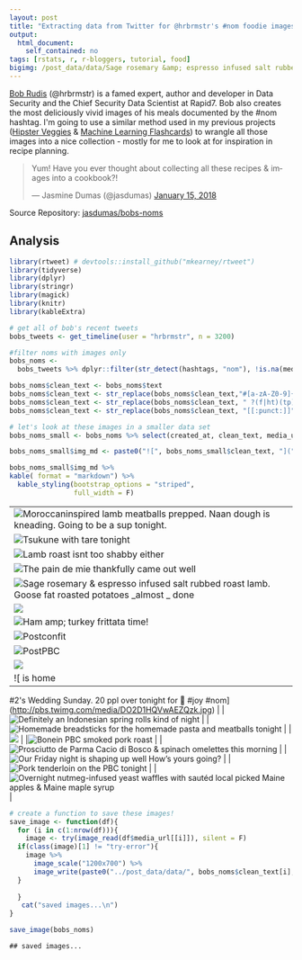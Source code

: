 ```yaml
---
layout: post
title: "Extracting data from Twitter for @hrbrmstr's #nom foodie images"
output: 
  html_document: 
    self_contained: no
tags: [rstats, r, r-bloggers, tutorial, food]
bigimg: /post_data/data/Sage rosemary &amp; espresso infused salt rubbed roast lamb. Goose fat roasted potatoes _almost _ done .jpg
---
```






[Bob Rudis](https://rud.is/) (@hrbrmstr) is a famed expert, author and developer in Data Security and the Chief Security Data Scientist at Rapid7. Bob also creates the most deliciously vivid images of his meals documented by the #nom hashtag. I'm going to use a similar method used in my previous projects ([Hipster Veggies](https://github.com/jasdumas/hipster-veggies) & [Machine Learning Flashcards](https://jasdumas.github.io/2017-05-02-twitter-ml-flashcards/)) to wrangle all those images into a nice collection - mostly for me to look at for inspiration in recipe planning.

<blockquote class="twitter-tweet" data-lang="en"><p lang="en" dir="ltr">Yum! Have you ever thought about collecting all these recipes &amp; images into a cookbook?!</p>&mdash; Jasmine Dumas (@jasdumas) <a href="https://twitter.com/jasdumas/status/952971103990898689?ref_src=twsrc%5Etfw">January 15, 2018</a></blockquote>
<script async src="https://platform.twitter.com/widgets.js" charset="utf-8"></script>

Source Repository: [jasdumas/bobs-noms](https://github.com/jasdumas/bobs-noms)

## Analysis


```r
library(rtweet) # devtools::install_github("mkearney/rtweet")
library(tidyverse)
library(dplyr)
library(stringr)
library(magick)
library(knitr)
library(kableExtra)
```



```r
# get all of bob's recent tweets
bobs_tweets <- get_timeline(user = "hrbrmstr", n = 3200)

#filter noms with images only
bobs_noms <- 
  bobs_tweets %>% dplyr::filter(str_detect(hashtags, "nom"), !is.na(media_url))
```



```r
bobs_noms$clean_text <- bobs_noms$text
bobs_noms$clean_text <- str_replace(bobs_noms$clean_text,"#[a-zA-Z0-9]{1,}", "") # remove the hashtag
bobs_noms$clean_text <- str_replace(bobs_noms$clean_text, " ?(f|ht)(tp)(s?)(://)(.*)[.|/](.*)", "") # remove the url link
bobs_noms$clean_text <- str_replace(bobs_noms$clean_text, "[[:punct:]]", "") # remove punctuation
```



```r
# let's look at these images in a smaller data set
bobs_noms_small <- bobs_noms %>% select(created_at, clean_text, media_url)

bobs_noms_small$img_md <- paste0("![", bobs_noms_small$clean_text, "](", bobs_noms_small$media_url, ")")
```


```r
bobs_noms_small$img_md %>% 
kable( format = "markdown") %>%
  kable_styling(bootstrap_options = "striped", 
                full_width = F) 
```



|                                                                                                                                                           |
|:----------------------------------------------------------------------------------------------------------------------------------------------------------|
|![Moroccaninspired lamb meatballs prepped. Naan dough is kneading. Going to be a  sup tonight.](http://pbs.twimg.com/media/DTmdeptVoAAZYpp.jpg)            |
|![Tsukune with tare tonight ](http://pbs.twimg.com/media/DTTF55oX0AMyyVL.jpg)                                                                              |
|![Lamb roast isnt too shabby either ](http://pbs.twimg.com/media/DS4_fRFU0AA3LVL.jpg)                                                                      |
|![The pain de mie thankfully came out well ](http://pbs.twimg.com/media/DS48BemVAAAN38J.jpg)                                                               |
|![Sage rosemary &amp; espresso infused salt rubbed roast lamb. Goose fat roasted potatoes _almost _ done ](http://pbs.twimg.com/media/DR7j-HMV4AAzXpH.jpg) |
|![](http://pbs.twimg.com/media/DQDDt9qXcAAg_Hb.jpg)                                                                                                        |
|![Ham amp; turkey frittata time! ](http://pbs.twimg.com/media/DPfXiVBXkAAkKAK.jpg)                                                                         |
|![Postconfit ](http://pbs.twimg.com/media/DO34I4oXkAEvmDS.jpg)                                                                                             |
|![PostPBC ](http://pbs.twimg.com/media/DO32TmIX0AAmkT7.jpg)                                                                                                |
|![](http://pbs.twimg.com/media/DO2xnqcXcAAGBZO.jpg)                                                                                                        |
|![ is home
#2's Wedding Sunday.
20 ppl over tonight for 🦃
#joy
#nom](http://pbs.twimg.com/media/DO2D1HQVwAEZQzk.jpg)                                       |
|![Definitely an Indonesian spring rolls kind of night ](http://pbs.twimg.com/media/DNVuMHWWkAI4biV.jpg)                                                    |
|![Homemade breadsticks for the homemade pasta and meatballs tonight ](http://pbs.twimg.com/media/DNBMw2NWAAEwGft.jpg)                                      |
|![](http://pbs.twimg.com/media/DM8GWXYXcAEAFkJ.jpg)                                                                                                        |
|![Bonein PBC smoked pork roast ](http://pbs.twimg.com/media/DMniz1TX0AAboZw.jpg)                                                                           |
|![Prosciutto de Parma Cacio di Bosco &amp; spinach omelettes this morning ](http://pbs.twimg.com/media/DMlFfC0X0AAPuVf.jpg)                                |
|![Our Friday night is shaping up well How’s yours going? ](http://pbs.twimg.com/media/DMDWHUdX4AEJF5r.jpg)                                                 |
|![Pork tenderloin on the PBC tonight ](http://pbs.twimg.com/media/DLz-HotX4AEVVY1.jpg)                                                                     |
|![Overnight nutmeg-infused yeast waffles with sautéd local picked Maine apples &amp; Maine maple syrup ](http://pbs.twimg.com/media/DK-fDgRWkAAGuhe.jpg)   |


```r
# create a function to save these images!
save_image <- function(df){
  for (i in c(1:nrow(df))){
    image <- try(image_read(df$media_url[[i]]), silent = F)
  if(class(image)[1] != "try-error"){
    image %>%
      image_scale("1200x700") %>%
      image_write(paste0("../post_data/data/", bobs_noms$clean_text[i],".jpg"))
  }
 
  }
   cat("saved images...\n")
}

save_image(bobs_noms)
```

```
## saved images...
```

